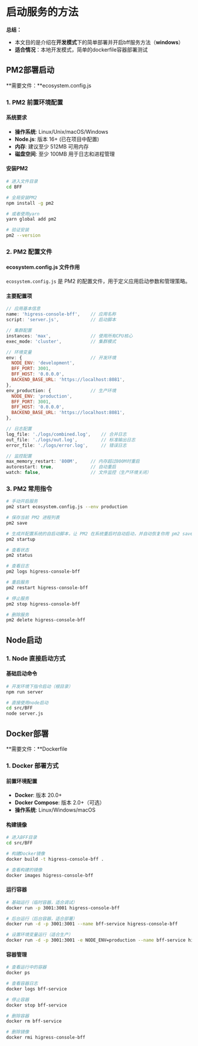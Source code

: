 # 启动服务的方法

**总结：**

- 本文目的是介绍在**开发模式**下的简单部署并开启bff服务方法（**windows**）
- **适合情况**：本地开发模式，简单的dockerfile容器部署测试

## PM2部署启动

**需要文件：**ecosystem.config.js

### 1. PM2 前置环境配置

#### 系统要求

- **操作系统**: Linux/Unix/macOS/Windows
- **Node.js**: 版本 16+ (已在项目中配置)
- **内存**: 建议至少 512MB 可用内存
- **磁盘空间**: 至少 100MB 用于日志和进程管理

#### 安装PM2

```bash
# 进入文件目录
cd BFF

# 全局安装PM2
npm install -g pm2

# 或者使用yarn
yarn global add pm2

# 验证安装
pm2 --version
```

### 2. PM2 配置文件

#### ecosystem.config.js 文件作用

`ecosystem.config.js` 是 PM2 的配置文件，用于定义应用启动参数和管理策略。

#### 主要配置项

```javascript
// 应用基本信息
name: 'higress-console-bff',    // 应用名称
script: 'server.js',            // 启动脚本

// 集群配置
instances: 'max',               // 使用所有CPU核心
exec_mode: 'cluster',           // 集群模式

// 环境变量
env: {                          // 开发环境
  NODE_ENV: 'development',
  BFF_PORT: 3001,
  BFF_HOST: '0.0.0.0',
  BACKEND_BASE_URL: 'https://localhost:8081',
},
env_production: {               // 生产环境
  NODE_ENV: 'production',
  BFF_PORT: 3001,
  BFF_HOST: '0.0.0.0',
  BACKEND_BASE_URL: 'https://localhost:8081',
},

// 日志配置
log_file: './logs/combined.log',    // 合并日志
out_file: './logs/out.log',         // 标准输出日志
error_file: './logs/error.log',     // 错误日志

// 监控配置
max_memory_restart: '800M',     // 内存超过800M时重启
autorestart: true,              // 自动重启
watch: false,                   // 文件监控（生产环境关闭）
```

### 3. PM2 常用指令

```bash
# 手动开启服务
pm2 start ecosystem.config.js --env production

# 保存当前 PM2 进程列表
pm2 save

# 生成并配置系统的自启动脚本，让 PM2 在系统重启时自动启动，并自动恢复你用 pm2 save 保存的进程列表。
pm2 startup

# 查看状态
pm2 status

# 查看日志
pm2 logs higress-console-bff

# 重启服务
pm2 restart higress-console-bff

# 停止服务
pm2 stop higress-console-bff

# 删除服务
pm2 delete higress-console-bff
```



## Node启动

### 1. Node 直接启动方式

#### 基础启动命令

```bash
# 开发环境下指令启动（根目录）
npm run server 

# 直接使用node启动
cd src/BFF
node server.js
```



## Docker部署

**需要文件：**Dockerfile

### 1. Docker 部署方式

#### 前置环境配置

- **Docker**: 版本 20.0+ 
- **Docker Compose**: 版本 2.0+（可选）
- **操作系统**: Linux/Windows/macOS

#### 构建镜像

```bash
# 进入BFF目录
cd src/BFF

# 构建Docker镜像
docker build -t higress-console-bff .

# 查看构建的镜像
docker images higress-console-bff
```

#### 运行容器

```bash
# 基础运行（临时容器，适合调试）
docker run -p 3001:3001 higress-console-bff

# 后台运行（后台容器，适合部署）
docker run -d -p 3001:3001 --name bff-service higress-console-bff

# 设置环境变量运行（适合生产）
docker run -d -p 3001:3001 -e NODE_ENV=production --name bff-service higress-console-bff
```

#### 容器管理

```bash
# 查看运行中的容器
docker ps

# 查看容器日志
docker logs bff-service

# 停止容器
docker stop bff-service

# 删除容器
docker rm bff-service

# 删除镜像
docker rmi higress-console-bff
```